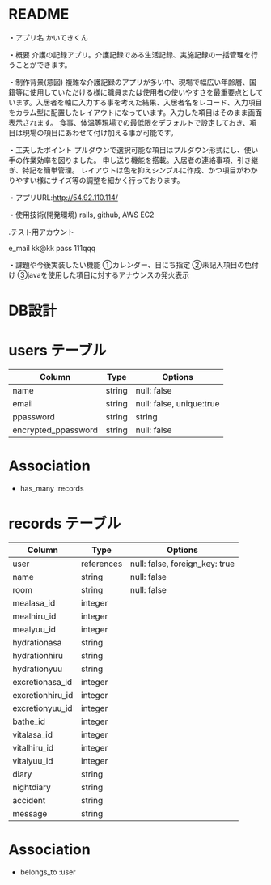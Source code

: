 # README
・アプリ名 かいてきくん

・概要 
 介護の記録アプリ。介護記録である生活記録、実施記録の一括管理を行うことができます。

・制作背景(意図) 
 複雑な介護記録のアプリが多い中、現場で幅広い年齢層、国籍等に使用していただける様に職員または使用者の使いやすさを最重要点としています。入居者を軸に入力する事を考えた結果、入居者名をレコード、入力項目をカラム型に配置したレイアウトになっています。入力した項目はそのまま画面表示されます。
 食事、体温等現場での最低限をデフォルトで設定しておき、項目は現場の項目にあわせて付け加える事が可能です。

・工夫したポイント
 プルダウンで選択可能な項目はプルダウン形式にし、使い手の作業効率を図りました。
 申し送り機能を搭載。入居者の連絡事項、引き継ぎ、特記を簡単管理。
 レイアウトは色を抑えシンプルに作成、かつ項目がわかりやすい様にサイズ等の調整を細かく行っております。

・アプリURL:http://54.92.110.114/

・使用技術(開発環境)
 rails, github, AWS EC2

 .テスト用アカウント

  e_mail  kk@kk
  pass    111qqq

・課題や今後実装したい機能
 ①カレンダー、日にち指定
 ②未記入項目の色付け
 ③javaを使用した項目に対するアナウンスの発火表示


# DB設計

# users テーブル
| Column                | Type   | Options                       |
| --------              | ------ | ----------------------------  |
| name                  | string | null: false                   |
| email                 | string | null: false, unique:true      | 
| ppassword   | string  | string | null: false                   |
| encrypted_ppassword   | string | null: false                   |

# Association
- has_many  :records

# records テーブル
| Column            | Type       | Options                         |
| ----------------  | ------     | ------------------------------- |
| user              | references | null: false, foreign_key: true  |
| name              | string     | null: false                     |
| room              | string     | null: false                     |
| mealasa_id        | integer    |                                 |
| mealhiru_id       | integer    |                                 |
| mealyuu_id        | integer    |                                 |
| hydrationasa      | string     |                                 |
| hydrationhiru     | string     |                                 |
| hydrationyuu      | string     |                                 |
| excretionasa_id   | integer    |                                 |
| excretionhiru_id  | integer    |                                 |
| excretionyuu_id   | integer    |                                 |
| bathe_id          | integer    |                                 |
| vitalasa_id       | integer    |                                 |
| vitalhiru_id      | integer    |                                 |
| vitalyuu_id       | integer    |                                 |
| diary             | string     |                                 |
| nightdiary        | string     |                                 |
| accident          | string     |                                 |
| message           | string     |                                 |


# Association
- belongs_to :user

